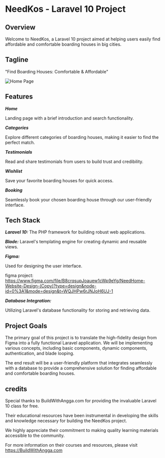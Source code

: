 # NeedKos - Laravel 10 Project

## Overview

Welcome to NeedKos, a Laravel 10 project aimed at helping users easily find affordable and comfortable boarding houses in big cities.

## Tagline

"Find Boarding Houses: Comfortable & Affordable"

![Home Page](https://github.com/aldiandarwin/Need-Kos/assets/70283015/639eb1fd-b3dd-4182-95ab-db96038b5d93)

## Features

**_Home_**

Landing page with a brief introduction and search functionality.

**_Categories_**

Explore different categories of boarding houses, making it easier to find the perfect match.

**_Testimonials_**

Read and share testimonials from users to build trust and credibility.

**_Wishlist_**

Save your favorite boarding houses for quick access.

**_Booking_**

Seamlessly book your chosen boarding house through our user-friendly interface.

## Tech Stack

**_Laravel 10:_**
The PHP framework for building robust web applications.

**_Blade:_**
Laravel's templating engine for creating dynamic and reusable views.

**_Figma:_**

Used for designing the user interface.

figma project: <https://www.figma.com/file/B8crqsupJoauew1cWp9eYg/NeedHome-Website-Design-(Copy)?type=design&node-id=0%3A1&mode=design&t=WQJHPw6rJNJoH6UJ-1>

**_Database Integration:_**

Utilizing Laravel's database functionality for storing and retrieving data.

## Project Goals

The primary goal of this project is to translate the high-fidelity design from Figma into a fully functional Laravel application. We will be implementing various concepts, including basic components, dynamic components, authentication, and blade looping.

The end result will be a user-friendly platform that integrates seamlessly with a database to provide a comprehensive solution for finding affordable and comfortable boarding houses.

## credits

Special thanks to BuildWithAngga.com for providing the invaluable Laravel 10 class for free.

Their educational resources have been instrumental in developing the skills and knowledge necessary for building the NeedKos project.

We highly appreciate their commitment to making quality learning materials accessible to the community.

For more information on their courses and resources, please visit <https://BuildWithAngga.com>

